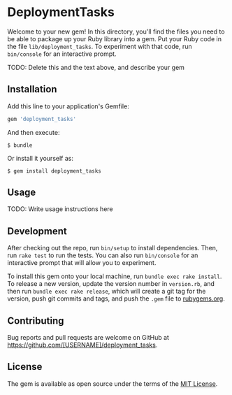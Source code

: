 # DeploymentTasks

Welcome to your new gem! In this directory, you'll find the files you need to be able to package up your Ruby library into a gem. Put your Ruby code in the file `lib/deployment_tasks`. To experiment with that code, run `bin/console` for an interactive prompt.

TODO: Delete this and the text above, and describe your gem

## Installation

Add this line to your application's Gemfile:

```ruby
gem 'deployment_tasks'
```

And then execute:

    $ bundle

Or install it yourself as:

    $ gem install deployment_tasks

## Usage

TODO: Write usage instructions here

## Development

After checking out the repo, run `bin/setup` to install dependencies. Then, run `rake test` to run the tests. You can also run `bin/console` for an interactive prompt that will allow you to experiment.

To install this gem onto your local machine, run `bundle exec rake install`. To release a new version, update the version number in `version.rb`, and then run `bundle exec rake release`, which will create a git tag for the version, push git commits and tags, and push the `.gem` file to [rubygems.org](https://rubygems.org).

## Contributing

Bug reports and pull requests are welcome on GitHub at https://github.com/[USERNAME]/deployment_tasks.


## License

The gem is available as open source under the terms of the [MIT License](http://opensource.org/licenses/MIT).

